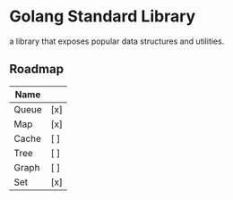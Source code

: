 # Golang Standard Library
 
a library that exposes popular data structures and utilities.

## Roadmap

| Name       |      |
|------------|------|
| Queue      | [x]  |
| Map        | [x]  |
| Cache      | [ ]  |
| Tree       | [ ]  |
| Graph      | [ ]  |
| Set        | [x]  |
